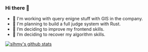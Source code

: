### Hi there 👋
- 💼 I'm working with query enigne stuff with GIS in the company.
- 📝 I'm planning to build a full judge system with Rust.
- 🌱 I’m deciding to improve my frontend skills.
- 🌱 I’m deciding to recover my algorithm skills.

<!--
**slhmy/slhmy** is a ✨ _special_ ✨ repository because its `README.md` (this file) appears on your GitHub profile.

Here are some ideas to get you started:

- 🔭 I’m currently working on ...
- 🌱 I’m currently learning ...
- 👯 I’m looking to collaborate on ...
- 🤔 I’m looking for help with ...
- 💬 Ask me about ...
- 📫 How to reach me: ...
- 😄 Pronouns: ...
- ⚡ Fun fact: ...
-->
[![slhmy's github stats](https://github-readme-stats.vercel.app/api?username=slhmy)](https://github.com/anuraghazra/github-readme-stats)
